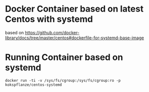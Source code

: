 # Docker Container based on latest Centos with systemd

based on https://github.com/docker-library/docs/tree/master/centos#dockerfile-for-systemd-base-image

# Running Container based on systemd

```
docker run -ti -v /sys/fs/cgroup:/sys/fs/cgroup:ro -p kokspflanze/centos-systemd
```